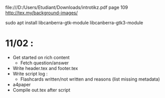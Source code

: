 file:///D:/Users/Etudiant/Downloads/introtikz.pdf page 109
http://tex.my/background-images/

sudo apt install libcanberra-gtk-module libcanberra-gtk3-module


# 11/02 :
- Get started on rich content
    - Fetch question/answer
- Write header.tex and footer.tex
- Write script log : 
    - Flashcards written/not written and reasons (list missing metadata)
- a4paper 
- Compile out.tex after script

